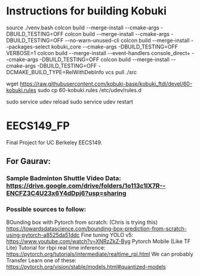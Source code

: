 # Instructions for building Kobuki
source ./venv.bash
colcon build --merge-install --cmake-args -DBUILD_TESTING=OFF
colcon build --merge-install --cmake-args -DBUILD_TESTING=OFF --no-warn-unused-cli
colcon build --merge-install --packages-select kobuki_core --cmake-args -DBUILD_TESTING=OFF
VERBOSE=1 colcon build --merge-install --event-handlers console_direct+ --cmake-args -DBUILD_TESTING=OFF
colcon build --merge-install --cmake-args -DBUILD_TESTING=OFF -DCMAKE_BUILD_TYPE=RelWithDebInfo
vcs pull ./src

wget https://raw.githubusercontent.com/kobuki-base/kobuki_ftdi/devel/60-kobuki.rules
sudo cp 60-kobuki.rules /etc/udev/rules.d

sudo service udev reload
sudo service udev restart


# EECS149_FP
Final Project for UC Berkeley EECS149.

## For Gaurav:
### Sample Badminton Shuttle Video Data: https://drive.google.com/drive/folders/1o113c1IX7R--ENCFZ3C4U23x6Y4dDpj6?usp=sharing
### Possible sources to follow:
BOunding box with Pytorch from scratch: (Chris is trying this)
https://towardsdatascience.com/bounding-box-prediction-from-scratch-using-pytorch-a8525da51ddc
Fine tuning YOLO v5: https://www.youtube.com/watch?v=XNRzZkZ-Byg
Pytorch Mobile (Like TF Lite) Tutorial for rbpi real time inference: https://pytorch.org/tutorials/intermediate/realtime_rpi.html
We can probably Transfer Learn one of these: 
https://pytorch.org/vision/stable/models.html#quantized-models
 
